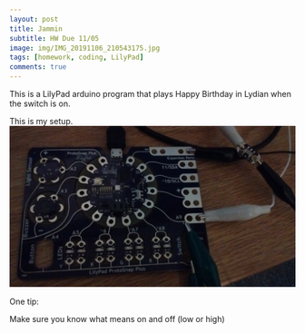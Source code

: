 ```yaml
---
layout: post
title: Jammin
subtitle: HW Due 11/05
image: img/IMG_20191106_210543175.jpg
tags: [homework, coding, LilyPad]
comments: true
---
```


This is a LilyPad arduino program that plays Happy Birthday in Lydian when the switch is on.

This is my setup.
![output](/img/IMG_20191106_210543175.jpg)

One tip:

Make sure you know what means on and off (low or high)
